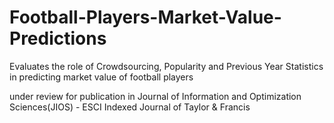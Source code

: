 # Football-Players-Market-Value-Predictions
Evaluates the role of Crowdsourcing, Popularity and Previous Year Statistics in predicting market value of football players

under review for publication in Journal of Information and Optimization Sciences(JIOS) - ESCI Indexed Journal of Taylor & Francis

